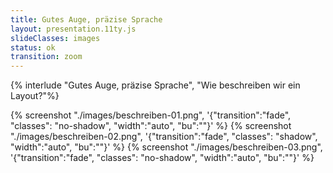 ```yaml
---
title: Gutes Auge, präzise Sprache
layout: presentation.11ty.js
slideClasses: images
status: ok
transition: zoom
---
```


{% interlude "Gutes Auge, präzise Sprache", "Wie beschreiben wir ein Layout?"%}

{% screenshot "./images/beschreiben-01.png", '{"transition":"fade", "classes": "no-shadow", "width":"auto", "bu":""}' %}
{% screenshot "./images/beschreiben-02.png", '{"transition":"fade", "classes": "shadow", "width":"auto", "bu":""}' %}
{% screenshot "./images/beschreiben-03.png", '{"transition":"fade", "classes": "no-shadow", "width":"auto", "bu":""}' %}